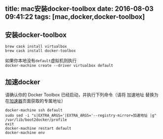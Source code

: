 title: mac安装docker-toolbox
date: 2016-08-03 09:41:22
tags: [mac,docker,docker-toolbox]
---
## 安装docker-toolbox
```
brew cask install virtualbox
brew cask install docker-toolbox
```
如果你本地没有`default`虚拟机则执行   
`docker-machine create --driver virtualbox default`
<!-- more -->
## 加速docker
请确认你的 Docker Toolbox 已经启动，并执行下列命令（请将 加速地址 替换为在[加速器](https://www.daocloud.io/mirror#accelerator-doc)页面获取的专属地址）
```
docker-machine ssh default   
sudo sed -i "s|EXTRA_ARGS='|EXTRA_ARGS='--registry-mirror=加速地址 |g" /var/lib/boot2docker/profile
exit   
docker-machine restart default   
docker-machine env   
```